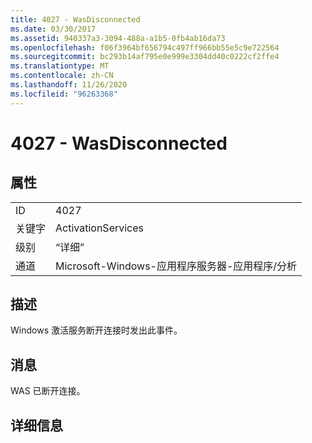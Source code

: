 ```yaml
---
title: 4027 - WasDisconnected
ms.date: 03/30/2017
ms.assetid: 940337a3-3094-488a-a1b5-0fb4ab16da73
ms.openlocfilehash: f06f3964bf656794c497ff966bb55e5c9e722564
ms.sourcegitcommit: bc293b14af795e0e999e3304dd40c0222cf2ffe4
ms.translationtype: MT
ms.contentlocale: zh-CN
ms.lasthandoff: 11/26/2020
ms.locfileid: "96263368"
---
```

# <a name="4027---wasdisconnected"></a>4027 - WasDisconnected

## <a name="properties"></a>属性  
  
|||  
|-|-|  
|ID|4027|  
|关键字|ActivationServices|  
|级别|“详细”|  
|通道|Microsoft-Windows-应用程序服务器-应用程序/分析|  
  
## <a name="description"></a>描述  

 Windows 激活服务断开连接时发出此事件。  
  
## <a name="message"></a>消息  

 WAS 已断开连接。  
  
## <a name="details"></a>详细信息
